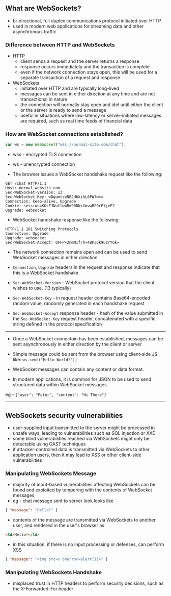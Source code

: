 ## What are WebSockets?

- bi-directional, full duplex communications protocol initiated over HTTP
- used in modern web applications for streaming data and other asynchronous traffic

### Difference between HTTP and WebSockets

- HTTP
  - client sends a request and the server returns a response
  - response occurs immediately and the transaction is complete
  - even if the network connection stays open, this will be used for a separate transaction of a request and response
- WebSockets
  - initiated over HTTP and are typically long-lived
  - messages can be sent in either direction at any time and are not transactional in nature
  - the connection will normally stay open and idel until either the client or the server is ready to send a message
  - useful in situations where low-latency or server-initiated messages are required, such as real time feeds of financial data

### How are WebSocket connections established?

```js
var ws = new WebSocket("wss://normal-site.com/chat");
```

- wss - encrypted TLS connection
- ws - unencrypted connection

- The browser issues a WebSocket handshake request like the following:

```
GET /chat HTTP/1.1
Host: normal-website.com
Sec-WebSocket-Version: 13
Sec-WebSocket-Key: wDqumtseNBJdhkihL6PW7w==
Connection: keep-alive, Upgrade
Cookie: session=KOsEJNuflw4Rd9BDNrVmvwBF9rEijeE2
Upgrade: websocket
```

- WebSocket handshake response like the following:

```
HTTP/1.1 101 Switching Protocols
Connection: Upgrade
Upgrade: websocket
Sec-WebSocket-Accept: 0FFP+2nmNIf/h+4BP36k9uzrYGk=
```

- The network connection remains open and can be used to send WebSocket messages in either direction

- `Connection`, `Upgrade` headers in the request and response indicate that this is a WebSocket handshake
- `Sec-WebSocket-Version` - WebSocket protocol version that the client wishes to use. (13 typically)
- `Sec-WebSocket-Key` - in request header contains Base64-encoded random value, randomly generated in each handshake request
- `Sec-WebSocket-Accept` response header - hash of the value submitted in the `Sec-WebSocket-Key` request header, concatenated with a specific string defined in the protocol specification

---

- Once a WebSocket connectoin has been established, messages can be sent asynchronously in either direction by the client or server

- Simple message could be sent from the browser using client-side JS like:
  `ws.send("Hello World!");`

- WebSocket messages can contain any content or data format.
- In modern applications, it is common for JSON to be used to send structured data within WebSocket messages.

eg - `{"user": "Peter", "content": "Hi There"}`

---

## WebSockets security vulnerabilities

- user-supplied input transmitted to the server might be processed in unsafe ways, leading to vulnerabilities such as SQL injection or XXE
- some blind vulnerabilities reached via WebSockets might only be detectable using OAST techniques
- if attacker-controlled data is transmitted via WebSockets to other application users, then it may lead to XSS or other client-side vulnerabilities

### Manipulating WebSockets Message

- majority of input-based vulnerabilities affecting WebSockets can be found and exploited by tempering with the contents of WebSocket messages
- eg - chat message sent to server look looks like

```json
{ "message": "Hello!" }
```

- contents of the message are transmitted via WebSockets to another user, and rendered in the user's browser as

```html
<td>Hello!</td>
```

- in this situation, if there is no input processing or defenses, can perform XSS

```json
{ "message": "<img src=x onerror=alert(1)>" }
```

### Manipulating WebSockets Handshake

- misplaced trust in HTTP headers to perform security decisions, such as the X-Forwarded-For header
